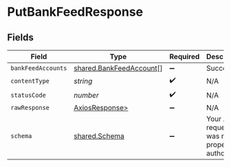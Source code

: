 # PutBankFeedResponse


## Fields

| Field                                                              | Type                                                               | Required                                                           | Description                                                        |
| ------------------------------------------------------------------ | ------------------------------------------------------------------ | ------------------------------------------------------------------ | ------------------------------------------------------------------ |
| `bankFeedAccounts`                                                 | [shared.BankFeedAccount](../../models/shared/bankfeedaccount.md)[] | :heavy_minus_sign:                                                 | Success                                                            |
| `contentType`                                                      | *string*                                                           | :heavy_check_mark:                                                 | N/A                                                                |
| `statusCode`                                                       | *number*                                                           | :heavy_check_mark:                                                 | N/A                                                                |
| `rawResponse`                                                      | [AxiosResponse>](https://axios-http.com/docs/res_schema)           | :heavy_minus_sign:                                                 | N/A                                                                |
| `schema`                                                           | [shared.Schema](../../models/shared/schema.md)                     | :heavy_minus_sign:                                                 | Your API request was not properly authorized.                      |